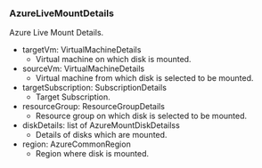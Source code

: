 ### AzureLiveMountDetails
Azure Live Mount Details.

- targetVm: VirtualMachineDetails
  - Virtual machine on which disk is mounted.
- sourceVm: VirtualMachineDetails
  - Virtual machine from which disk is selected to be mounted.
- targetSubscription: SubscriptionDetails
  - Target Subscription.
- resourceGroup: ResourceGroupDetails
  - Resource group on which disk is selected to be mounted.
- diskDetails: list of AzureMountDiskDetailss
  - Details of disks which are mounted.
- region: AzureCommonRegion
  - Region where disk is mounted.
